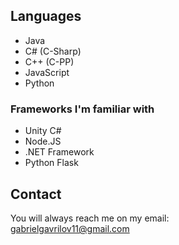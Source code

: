 ## Languages

- Java
- C# (C-Sharp)
- C++ (C-PP)
- JavaScript
- Python

### Frameworks I'm familiar with

- Unity C#
- Node.JS
- .NET Framework
- Python Flask

## Contact 

You will always reach me on my email:<br>
gabrielgavrilov11@gmail.com

